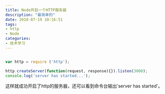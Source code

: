 ```yaml
---
title: Node开启一个HTTP服务器
description: "最简单的"
date: 2018-07-19 10:16:51
tags:
- http
- Node
categories:
- 技术学习
---
```

``` js

var http = require ('http');

http.createServer(function(request, response){}).listen(3000);
console.log('server has started...');

```

这样就成功开启了http的服务器，还可以看到命令台输出'server has started'。